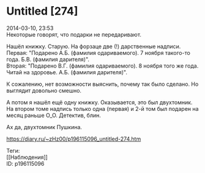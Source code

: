 Untitled [274]
===============

   
 2014-03-10, 23:53   
  Некоторые говорят, что подарки не передаривают.   
   
 Нашёл книжку. Старую. На форзаце две (!) дарственные надписи.   
 Первая: "Подарено А.Б. (фамилия одариваемого). 7 ноября такого-то года. Б.В. (фамилия дарителя)".   
 Вторая: "Подарено В.Г. (фамилия одариваемого). 8 ноября того же года. Читай на здоровье. А.Б. (фамилия дарителя)".   
   
 К сожалению, нет возможности выяснить, почему так было сделано. Но выглядит довольно смешно.   
   
 А потом я нашёл ещё одну книжку. Оказывается, это был двухтомник. На втором томе надпись только одна (первая) и 2-й том был подарен на месяц раньше О\_О. Детектив, блин.   
   
 Ах да, двухтомник Пушкина.   
    
 <https://diary.ru/~zHz00/p196115096_untitled-274.htm>   
   
 Теги:   
 [[Наблюдения]]   
 ID: p196115096